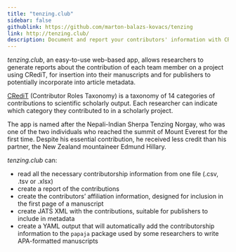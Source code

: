 ```yaml
---
title: "tenzing.club"
sidebar: false
githublink: https://github.com/marton-balazs-kovacs/tenzing
link: http://tenzing.club/
description: Document and report your contributors' information with CRediT.
---
```


_tenzing.club_, an easy-to-use web-based app, allows researchers to generate
reports about the contribution of each team member on a project using
CRediT, for insertion into their manuscripts and for publishers to
potentially incorporate into article metadata.

[CRediT](http://credit.niso.org/) (Contributor Roles Taxonomy) is a
taxonomy of 14 categories of contributions to scientific scholarly
output. Each researcher can indicate which category they contributed to
in a scholarly project.

The app is named after the Nepali-Indian Sherpa Tenzing Norgay, who was
one of the two individuals who reached the summit of Mount Everest for
the first time. Despite his essential contribution, he received less
credit than his partner, the New Zealand mountaineer Edmund Hillary.


_tenzing.club_ can:

-   read all the necessary contributorship information from one file
    (.csv, .tsv or .xlsx)
-   create a report of the contributions
-   create the contributors’ affiliation information, designed for
    inclusion in the first page of a manuscript
-   create JATS XML with the contributions, suitable for publishers to
    include in metadata
-   create a YAML output that will automatically add the contributorship
    information to the `papaja` package used by some researchers to write
    APA-formatted manuscripts